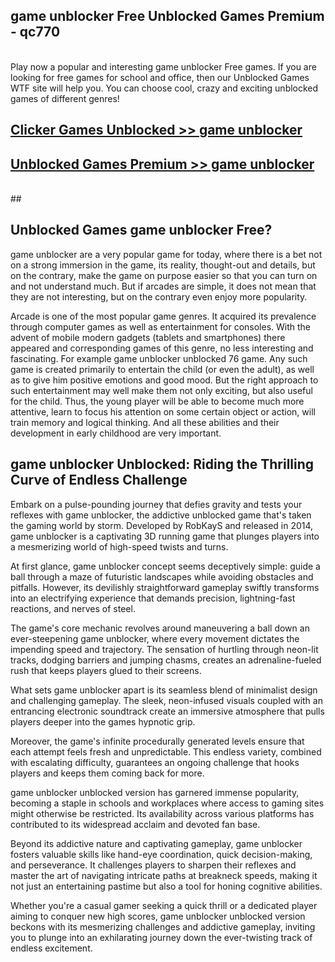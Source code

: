 ## game unblocker Free Unblocked Games Premium - qc770 <br>
<br>
Play now a popular and interesting game unblocker Free games. If you are looking for free games for school and office, then our Unblocked Games WTF site will help you. You can choose cool, crazy and exciting unblocked games of different genres!


##  [Clicker Games Unblocked >> game unblocker](http://freeplayer.one?title=game_unblocker&ref=05)

##  [Unblocked Games Premium >> game unblocker](http://freeplayer.one?title=game_unblocker&ref=05)
  <br>
  ##



## Unblocked Games game unblocker Free?

game unblocker are a very popular game for today, where there is a bet not on a strong immersion in the game, its reality, thought-out and details, but on the contrary, make the game on purpose easier so that you can turn on and not understand much. But if arcades are simple, it does not mean that they are not interesting, but on the contrary even enjoy more popularity.

Arcade is one of the most popular game genres. It acquired its prevalence through computer games as well as entertainment for consoles. With the advent of mobile modern gadgets (tablets and smartphones) there appeared and corresponding games of this genre, no less interesting and fascinating. For example game unblocker unblocked 76 game. Any such game is created primarily to entertain the child (or even the adult), as well as to give him positive emotions and good mood. But the right approach to such entertainment may well make them not only exciting, but also useful for the child. Thus, the young player will be able to become much more attentive, learn to focus his attention on some certain object or action, will train memory and logical thinking. And all these abilities and their development in early childhood are very important.

##  game unblocker Unblocked: Riding the Thrilling Curve of Endless Challenge

Embark on a pulse-pounding journey that defies gravity and tests your reflexes with game unblocker, the addictive unblocked game that's taken the gaming world by storm. Developed by RobKayS and released in 2014, game unblocker is a captivating 3D running game that plunges players into a mesmerizing world of high-speed twists and turns.

At first glance, game unblocker concept seems deceptively simple: guide a ball through a maze of futuristic landscapes while avoiding obstacles and pitfalls. However, its devilishly straightforward gameplay swiftly transforms into an electrifying experience that demands precision, lightning-fast reactions, and nerves of steel.

The game's core mechanic revolves around maneuvering a ball down an ever-steepening game unblocker, where every movement dictates the impending speed and trajectory. The sensation of hurtling through neon-lit tracks, dodging barriers and jumping chasms, creates an adrenaline-fueled rush that keeps players glued to their screens.

What sets game unblocker apart is its seamless blend of minimalist design and challenging gameplay. The sleek, neon-infused visuals coupled with an entrancing electronic soundtrack create an immersive atmosphere that pulls players deeper into the games hypnotic grip.

Moreover, the game's infinite procedurally generated levels ensure that each attempt feels fresh and unpredictable. This endless variety, combined with escalating difficulty, guarantees an ongoing challenge that hooks players and keeps them coming back for more.

game unblocker unblocked version has garnered immense popularity, becoming a staple in schools and workplaces where access to gaming sites might otherwise be restricted. Its availability across various platforms has contributed to its widespread acclaim and devoted fan base.

Beyond its addictive nature and captivating gameplay, game unblocker fosters valuable skills like hand-eye coordination, quick decision-making, and perseverance. It challenges players to sharpen their reflexes and master the art of navigating intricate paths at breakneck speeds, making it not just an entertaining pastime but also a tool for honing cognitive abilities.

Whether you're a casual gamer seeking a quick thrill or a dedicated player aiming to conquer new high scores, game unblocker unblocked version beckons with its mesmerizing challenges and addictive gameplay, inviting you to plunge into an exhilarating journey down the ever-twisting track of endless excitement.